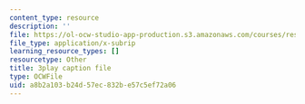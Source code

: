 ```yaml
---
content_type: resource
description: ''
file: https://ol-ocw-studio-app-production.s3.amazonaws.com/courses/res-18-006-calculus-revisited-single-variable-calculus-fall-2010/a8b2a103b24d57ec832be57c5ef72a06_zKtYCGbCfSc.vtt
file_type: application/x-subrip
learning_resource_types: []
resourcetype: Other
title: 3play caption file
type: OCWFile
uid: a8b2a103-b24d-57ec-832b-e57c5ef72a06
---
```

